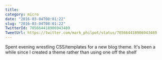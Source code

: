 ```yaml
---
title: 
category: micro
date: "2016-03-04T08:01:22"
slug: "2016-03-04T08:01:22"
TwitterId: 705664418906943489
TweetUrl: https://twitter.com/mark_philpot/status/705664418906943489
---
```


Spent evening wrestling CSS/templates for a new blog theme. It's been a while
since I created a theme rather than using one off the shelf
